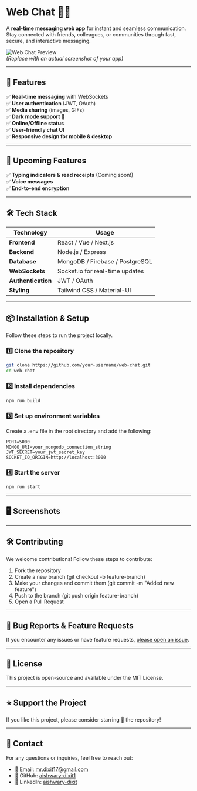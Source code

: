 # **Web Chat** 💬🚀  
A **real-time messaging web app** for instant and seamless communication. Stay connected with friends, colleagues, or communities through fast, secure, and interactive messaging.  

![Web Chat Preview](https://via.placeholder.com/800x400.png?text=Project+Preview)  
*(Replace with an actual screenshot of your app)*  

---

## **🚀 Features**  
✅ **Real-time messaging** with WebSockets  
✅ **User authentication** (JWT, OAuth)  
✅ **Media sharing** (images, GIFs)  
✅ **Dark mode support** 🌙  
✅ **Online/Offline status**  
✅ **User-friendly chat UI**  
✅ **Responsive design for mobile & desktop**  

---

## **🚀 Upcoming Features**   
✅ **Typing indicators & read receipts** (Coming soon!)   
✅ **Voice messages**  
✅ **End-to-end encryption**  

---

## **🛠 Tech Stack**  
| **Technology**  | **Usage** |
|---------------|----------|
| **Frontend**  | React / Vue / Next.js |
| **Backend**   | Node.js / Express |
| **Database**  | MongoDB / Firebase / PostgreSQL |
| **WebSockets** | Socket.io for real-time updates |
| **Authentication** | JWT / OAuth |
| **Styling** | Tailwind CSS / Material-UI |

---

## **📦 Installation & Setup**  
Follow these steps to run the project locally.  

### **1️⃣ Clone the repository**  
```bash
git clone https://github.com/your-username/web-chat.git
cd web-chat
```

### **2️⃣ Install dependencies**  
```bash
npm run build
```

### **3️⃣ Set up environment variables** 
Create a .env file in the root directory and add the following:
```env
PORT=5000
MONGO_URI=your_mongodb_connection_string
JWT_SECRET=your_jwt_secret_key
SOCKET_IO_ORIGIN=http://localhost:3000
```

### **4️⃣ Start the server**  
```bash
npm run start
```

---

## **🖥️ Screenshots**



---

## **🛠 Contributing**
We welcome contributions! Follow these steps to contribute:
1. Fork the repository
2. Create a new branch (git checkout -b feature-branch)
3. Make your changes and commit them (git commit -m "Added new feature")
4. Push to the branch (git push origin feature-branch)
5. Open a Pull Request

---

## **🐞 Bug Reports & Feature Requests**
If you encounter any issues or have feature requests, [please open an issue](https://github.com/aishwary-dixit1/Web-Chat/issues).

---

## **📄 License**
This project is open-source and available under the MIT License.

---

## **⭐ Support the Project**
If you like this project, please consider starring 🌟 the repository!

---

## **📧 Contact**
For any questions or inquiries, feel free to reach out:
- 📩 Email: [mr.dixit17@gmail.com](mailto:mr.dixit17@gmail.com)
- 🔗 GitHub: [aishwary-dixit1](https://github.com/aishwary-dixit1/)
- 🔗 LinkedIn: [aishwary-dixit](www.linkedin.com/in/aishwary-dixit)
